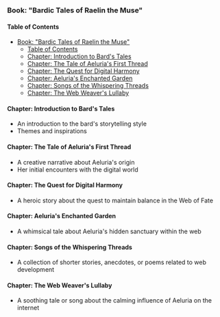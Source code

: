 ### Book: "Bardic Tales of Raelin the Muse"

#### Table of Contents
- [Book: "Bardic Tales of Raelin the Muse"](#book-bardic-tales-of-raelin-the-muse)
  - [Table of Contents](#table-of-contents)
  - [Chapter: Introduction to Bard's Tales](#chapter-introduction-to-bards-tales)
  - [Chapter: The Tale of Aeluria's First Thread](#chapter-the-tale-of-aelurias-first-thread)
  - [Chapter: The Quest for Digital Harmony](#chapter-the-quest-for-digital-harmony)
  - [Chapter: Aeluria's Enchanted Garden](#chapter-aelurias-enchanted-garden)
  - [Chapter: Songs of the Whispering Threads](#chapter-songs-of-the-whispering-threads)
  - [Chapter: The Web Weaver's Lullaby](#chapter-the-web-weavers-lullaby)

#### Chapter: Introduction to Bard's Tales
- An introduction to the bard's storytelling style
- Themes and inspirations

#### Chapter: The Tale of Aeluria's First Thread
- A creative narrative about Aeluria's origin
- Her initial encounters with the digital world

#### Chapter: The Quest for Digital Harmony
- A heroic story about the quest to maintain balance in the Web of Fate

#### Chapter: Aeluria's Enchanted Garden
- A whimsical tale about Aeluria's hidden sanctuary within the web

#### Chapter: Songs of the Whispering Threads
- A collection of shorter stories, anecdotes, or poems related to web development

#### Chapter: The Web Weaver's Lullaby
- A soothing tale or song about the calming influence of Aeluria on the internet